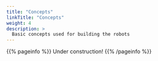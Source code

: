 ```yaml
---
title: "Concepts"
linkTitle: "Concepts"
weight: 4
description: >
  Basic concepts used for building the robots
---
```


{{% pageinfo %}}
Under construction!
{{% /pageinfo %}}

